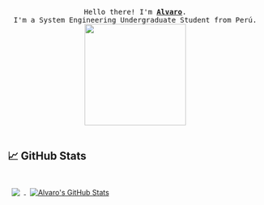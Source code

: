 <p align="center">
  <br>
  <samp>
    Hello there! I'm <b><a rel="nofollow noopener noreferrer" target="_blank" href="https://aalvaropc.vercel.app/">Alvaro</a></b>.
    <br>I'm a System Engineering Undergraduate Student from Perú.<br>
  </samp>

  <img src="https://media.tenor.com/Adsi3gtxkgcAAAAi/dancing-kenny-mccormick.gif" width="200"/>
  <br>
    <br>

## &#x1f4c8; GitHub Stats

</br>
<a href="https://github.com/aalvaropc">
  <img align="center" style="margin:0.5rem" src="https://github-readme-stats.vercel.app/api/top-langs/?username=aalvaropc&hide=html,css&title_color=ffffff&text_color=c9cacc&icon_color=4AB197&bg_color=1A2B34" />
</a>

<a href="https://github.com/aalvaropc">
  <img align="center" style="margin:0.5rem" src="https://github-readme-stats.vercel.app/api?username=aalvaropc&show_icons=true&line_height=27&count_private=true&title_color=ffffff&text_color=c9cacc&icon_color=4AB097&bg_color=1A2B34" alt="Alvaro's GitHub Stats" />
</a>
</p>
